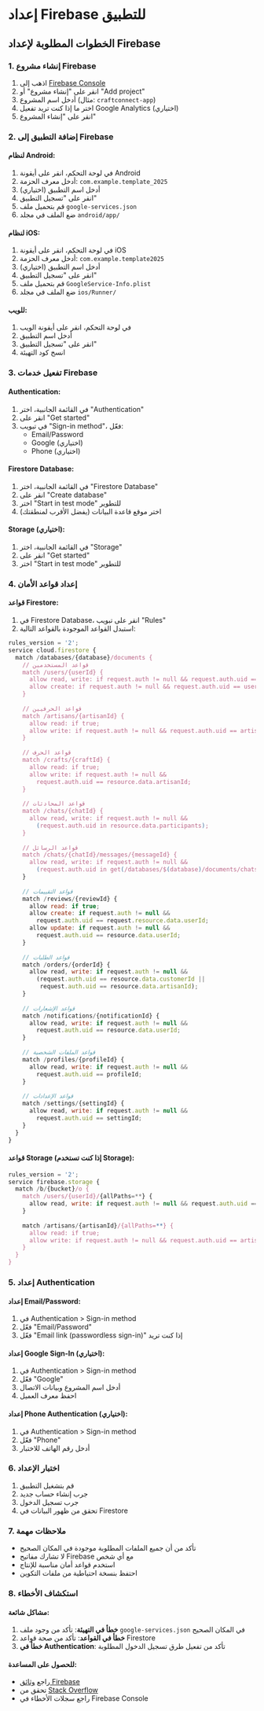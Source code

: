# إعداد Firebase للتطبيق

## الخطوات المطلوبة لإعداد Firebase

### 1. إنشاء مشروع Firebase

1. اذهب إلى [Firebase Console](https://console.firebase.google.com/)
2. انقر على "إنشاء مشروع" أو "Add project"
3. أدخل اسم المشروع (مثال: `craftconnect-app`)
4. اختر ما إذا كنت تريد تفعيل Google Analytics (اختياري)
5. انقر على "إنشاء المشروع"

### 2. إضافة التطبيق إلى Firebase

#### لنظام Android:
1. في لوحة التحكم، انقر على أيقونة Android
2. أدخل معرف الحزمة: `com.example.template_2025`
3. أدخل اسم التطبيق (اختياري)
4. انقر على "تسجيل التطبيق"
5. قم بتحميل ملف `google-services.json`
6. ضع الملف في مجلد `android/app/`

#### لنظام iOS:
1. في لوحة التحكم، انقر على أيقونة iOS
2. أدخل معرف الحزمة: `com.example.template2025`
3. أدخل اسم التطبيق (اختياري)
4. انقر على "تسجيل التطبيق"
5. قم بتحميل ملف `GoogleService-Info.plist`
6. ضع الملف في مجلد `ios/Runner/`

#### للويب:
1. في لوحة التحكم، انقر على أيقونة الويب
2. أدخل اسم التطبيق
3. انقر على "تسجيل التطبيق"
4. انسخ كود التهيئة

### 3. تفعيل خدمات Firebase

#### Authentication:
1. في القائمة الجانبية، اختر "Authentication"
2. انقر على "Get started"
3. في تبويب "Sign-in method"، فعّل:
   - Email/Password
   - Google (اختياري)
   - Phone (اختياري)

#### Firestore Database:
1. في القائمة الجانبية، اختر "Firestore Database"
2. انقر على "Create database"
3. اختر "Start in test mode" للتطوير
4. اختر موقع قاعدة البيانات (يفضل الأقرب لمنطقتك)

#### Storage (اختياري):
1. في القائمة الجانبية، اختر "Storage"
2. انقر على "Get started"
3. اختر "Start in test mode" للتطوير

### 4. إعداد قواعد الأمان

#### قواعد Firestore:
1. في Firestore Database، انقر على تبويب "Rules"
2. استبدل القواعد الموجودة بالقواعد التالية:

```javascript
rules_version = '2';
service cloud.firestore {
  match /databases/{database}/documents {
    // قواعد المستخدمين
    match /users/{userId} {
      allow read, write: if request.auth != null && request.auth.uid == userId;
      allow create: if request.auth != null && request.auth.uid == userId;
    }
    
    // قواعد الحرفيين
    match /artisans/{artisanId} {
      allow read: if true;
      allow write: if request.auth != null && request.auth.uid == artisanId;
    }
    
    // قواعد الحرف
    match /crafts/{craftId} {
      allow read: if true;
      allow write: if request.auth != null && 
        request.auth.uid == resource.data.artisanId;
    }
    
    // قواعد المحادثات
    match /chats/{chatId} {
      allow read, write: if request.auth != null && 
        (request.auth.uid in resource.data.participants);
    }
    
    // قواعد الرسائل
    match /chats/{chatId}/messages/{messageId} {
      allow read, write: if request.auth != null && 
        (request.auth.uid in get(/databases/$(database)/documents/chats/$(chatId)).data.participants);
    }
    
    // قواعد التقييمات
    match /reviews/{reviewId} {
      allow read: if true;
      allow create: if request.auth != null && 
        request.auth.uid == request.resource.data.userId;
      allow update: if request.auth != null && 
        request.auth.uid == resource.data.userId;
    }
    
    // قواعد الطلبات
    match /orders/{orderId} {
      allow read, write: if request.auth != null && 
        (request.auth.uid == resource.data.customerId || 
         request.auth.uid == resource.data.artisanId);
    }
    
    // قواعد الإشعارات
    match /notifications/{notificationId} {
      allow read, write: if request.auth != null && 
        request.auth.uid == resource.data.userId;
    }
    
    // قواعد الملفات الشخصية
    match /profiles/{profileId} {
      allow read, write: if request.auth != null && 
        request.auth.uid == profileId;
    }
    
    // قواعد الإعدادات
    match /settings/{settingId} {
      allow read, write: if request.auth != null && 
        request.auth.uid == settingId;
    }
  }
}
```

#### قواعد Storage (إذا كنت تستخدم Storage):
```javascript
rules_version = '2';
service firebase.storage {
  match /b/{bucket}/o {
    match /users/{userId}/{allPaths=**} {
      allow read, write: if request.auth != null && request.auth.uid == userId;
    }
    
    match /artisans/{artisanId}/{allPaths=**} {
      allow read: if true;
      allow write: if request.auth != null && request.auth.uid == artisanId;
    }
  }
}
```

### 5. إعداد Authentication

#### إعداد Email/Password:
1. في Authentication > Sign-in method
2. فعّل "Email/Password"
3. فعّل "Email link (passwordless sign-in)" إذا كنت تريد

#### إعداد Google Sign-In (اختياري):
1. في Authentication > Sign-in method
2. فعّل "Google"
3. أدخل اسم المشروع وبيانات الاتصال
4. احفظ معرف العميل

#### إعداد Phone Authentication (اختياري):
1. في Authentication > Sign-in method
2. فعّل "Phone"
3. أدخل رقم الهاتف للاختبار

### 6. اختبار الإعداد

1. قم بتشغيل التطبيق
2. جرب إنشاء حساب جديد
3. جرب تسجيل الدخول
4. تحقق من ظهور البيانات في Firestore

### 7. ملاحظات مهمة

- تأكد من أن جميع الملفات المطلوبة موجودة في المكان الصحيح
- لا تشارك مفاتيح Firebase مع أي شخص
- استخدم قواعد أمان مناسبة للإنتاج
- احتفظ بنسخة احتياطية من ملفات التكوين

### 8. استكشاف الأخطاء

#### مشاكل شائعة:
1. **خطأ في التهيئة**: تأكد من وجود ملف `google-services.json` في المكان الصحيح
2. **خطأ في القواعد**: تأكد من صحة قواعد Firestore
3. **خطأ في Authentication**: تأكد من تفعيل طرق تسجيل الدخول المطلوبة

#### للحصول على المساعدة:
- راجع [وثائق Firebase](https://firebase.google.com/docs)
- تحقق من [Stack Overflow](https://stackoverflow.com/questions/tagged/firebase)
- راجع سجلات الأخطاء في Firebase Console 